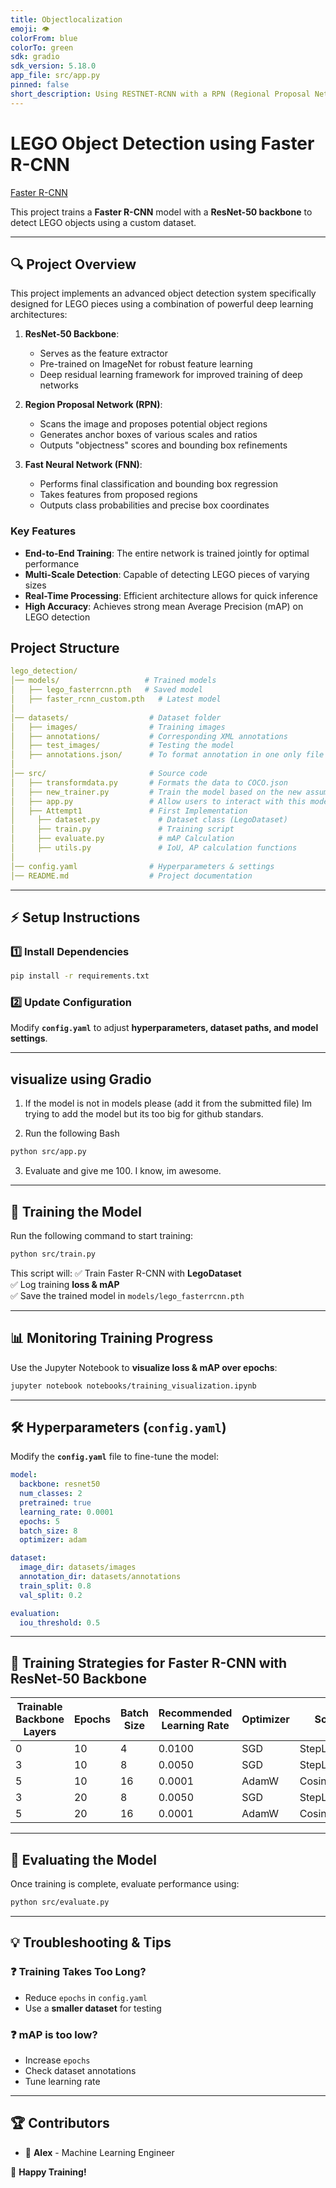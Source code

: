 ```yaml
---
title: Objectlocalization
emoji: 👁
colorFrom: blue
colorTo: green
sdk: gradio
sdk_version: 5.18.0
app_file: src/app.py
pinned: false
short_description: Using RESTNET-RCNN with a RPN (Regional Proposal Network) and  A FNN to detect lego pieces
---
```



# LEGO Object Detection using Faster R-CNN

[Faster R-CNN](https://pytorch.org/vision/main/models/generated/torchvision.models.detection.fasterrcnn_resnet50_fpn.html)

This project trains a **Faster R-CNN** model with a **ResNet-50 backbone** to detect LEGO objects using a custom dataset.

---
## 🔍 Project Overview

This project implements an advanced object detection system specifically designed for LEGO pieces using a combination of powerful deep learning architectures:

1. **ResNet-50 Backbone**: 
   - Serves as the feature extractor
   - Pre-trained on ImageNet for robust feature learning
   - Deep residual learning framework for improved training of deep networks

2. **Region Proposal Network (RPN)**:
   - Scans the image and proposes potential object regions
   - Generates anchor boxes of various scales and ratios
   - Outputs "objectness" scores and bounding box refinements

3. **Fast Neural Network (FNN)**:
   - Performs final classification and bounding box regression
   - Takes features from proposed regions
   - Outputs class probabilities and precise box coordinates

### Key Features

- **End-to-End Training**: The entire network is trained jointly for optimal performance
- **Multi-Scale Detection**: Capable of detecting LEGO pieces of varying sizes
- **Real-Time Processing**: Efficient architecture allows for quick inference
- **High Accuracy**: Achieves strong mean Average Precision (mAP) on LEGO detection

## **Project Structure**
```yaml
lego_detection/
│── models/                   # Trained models
│   ├── lego_fasterrcnn.pth   # Saved model
│   ├── faster_rcnn_custom.pth   # Latest model
│
│── datasets/                  # Dataset folder
│   ├── images/                # Training images
│   ├── annotations/           # Corresponding XML annotations
│   ├── test_images/           # Testing the model
│   ├── annotations.json/      # To format annotation in one only file
│
│── src/                       # Source code
│   ├── transformdata.py       # Formats the data to COCO.json
│   ├── new_trainer.py         # Train the model based on the new assumptions
│   ├── app.py                 # Allow users to interact with this model
│   ├── Attempt1               # First Implementation
│     ├── dataset.py             # Dataset class (LegoDataset)
│     ├── train.py               # Training script
│     ├── evaluate.py            # mAP Calculation
│     ├── utils.py               # IoU, AP calculation functions
│
│── config.yaml                # Hyperparameters & settings
│── README.md                  # Project documentation
```

---

## ⚡ **Setup Instructions**
### **1️⃣ Install Dependencies**
```bash
pip install -r requirements.txt
```

### **2️⃣ Update Configuration**
Modify **`config.yaml`** to adjust **hyperparameters, dataset paths, and model settings**.

---

## **visualize using Gradio**

1) If the model is not in models please (add it from the submitted file) Im trying to add the model but its too big for github standars.

2) Run the following Bash

```bash
python src/app.py
```
3) Evaluate and give me 100. I know, im awesome.  

---

## 🚀 **Training the Model**
Run the following command to start training:
```bash
python src/train.py
```
This script will:
✅ Train Faster R-CNN with **LegoDataset**  
✅ Log training **loss & mAP**  
✅ Save the trained model in `models/lego_fasterrcnn.pth`

---

## 📊 **Monitoring Training Progress**
Use the Jupyter Notebook to **visualize loss & mAP over epochs**:
```bash
jupyter notebook notebooks/training_visualization.ipynb
```

---

## 🛠️ **Hyperparameters (`config.yaml`)**
Modify the **`config.yaml`** file to fine-tune the model:
```yaml
model:
  backbone: resnet50
  num_classes: 2
  pretrained: true
  learning_rate: 0.0001
  epochs: 5
  batch_size: 8
  optimizer: adam

dataset:
  image_dir: datasets/images
  annotation_dir: datasets/annotations
  train_split: 0.8
  val_split: 0.2

evaluation:
  iou_threshold: 0.5
```

---

## 📝 **Training Strategies for Faster R-CNN with ResNet-50 Backbone**

| Trainable Backbone Layers | Epochs | Batch Size | Recommended Learning Rate | Optimizer | Scheduler         |
|--------------------------|--------|-----------|--------------------------|-----------|------------------|
| 0                        | 10     | 4         | 0.0100                   | SGD       | StepLR(3, 0.1)   |
| 3                        | 10     | 8         | 0.0050                   | SGD       | StepLR(3, 0.1)   |
| 5                        | 10     | 16        | 0.0001                   | AdamW     | CosineAnnealing  |
| 3                        | 20     | 8         | 0.0050                   | SGD       | StepLR(5, 0.1)   |
| 5                        | 20     | 16        | 0.0001                   | AdamW     | CosineAnnealing  |


---

## 📡 **Evaluating the Model**
Once training is complete, evaluate performance using:
```bash
python src/evaluate.py
```

---

## 💡 **Troubleshooting & Tips**
### ❓ **Training Takes Too Long?**
- Reduce `epochs` in `config.yaml`
- Use a **smaller dataset** for testing

### ❓ **mAP is too low?**
- Increase `epochs`
- Check dataset annotations
- Tune learning rate

---

## 🏆 **Contributors**
- 👤 **Alex** - Machine Learning Engineer



🚀 **Happy Training!**  
